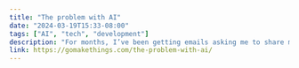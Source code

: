 ```yaml
---
title: "The problem with AI"
date: "2024-03-19T15:33-08:00"
tags: ["AI", "tech", "development"]
description: "For months, I’ve been getting emails asking me to share my thoughts on AI for developers. Today is that article."
link: https://gomakethings.com/the-problem-with-ai/
---
```

